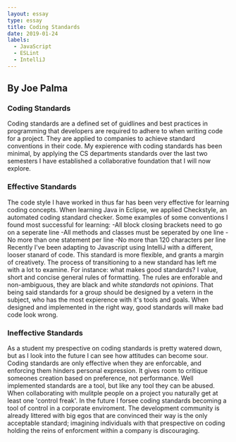 ```yaml
---
layout: essay
type: essay
title: Coding Standards
date: 2019-01-24
labels:
  - JavaScript
  - ESLint
  - IntelliJ
---
```


## **By Joe Palma**

### Coding Standards

Coding standards are a defined set of guidlines and best practices in programming that developers are required to adhere to when writing code for a project. They are applied to companies to achieve standard conventions in their code. My expierence with coding standards has been minimal, by applying the CS departments standards over the last two semesters I have established a collaborative foundation that I will now explore.

### Effective Standards 

The code style I have worked in thus far has been very effective for learning coding concepts. When learning Java in Eclipse, we applied Checkstyle, an automated coding standard checker. Some examples of some conventions I found most successful for learning: 
-All block closing brackets need to go on a seperate line
-All methods and classes must be seperated by one line
-No more than one statement per line
-No more than 120 characters per line
Recently I've been adapting to Javascript using IntelliJ with a different, looser stanard of code. This standard is more flexible, and grants a margin of creativety. The process of transitioning to a new standard has left me with a lot to examine. For instance: what makes good standards? I value, short and concise general rules of formatting. The rules are enforable and non-ambiguous, they are black and white *standards* not *opinions*. That being said standards for a group should be designed by a vetern in the subject, who has the most expierence with it's tools and goals. When designed and implemented in the right way, good standards will make bad code look wrong.

### Ineffective Standards

As a student my prespective on coding standards is pretty watered down, but as I look into the future I can see how attitudes can become sour. Coding standards are only effective when they are enforcable, and enforcing them hinders personal expression. It gives room to critique someones creation based on preference, not performance. Well implemented standards are a tool, but like any tool they can be abused. When collaborating with mulitple people on a project you naturally get at least one 'control freak'. In the future I forsee coding standards becoming a tool of control in a corporate enviroment. The development community is already littered with big egos that are convinced their way is the only acceptable standard; imagining individuals with that prespective on coding holding the reins of enforcment within a company is discouraging. 